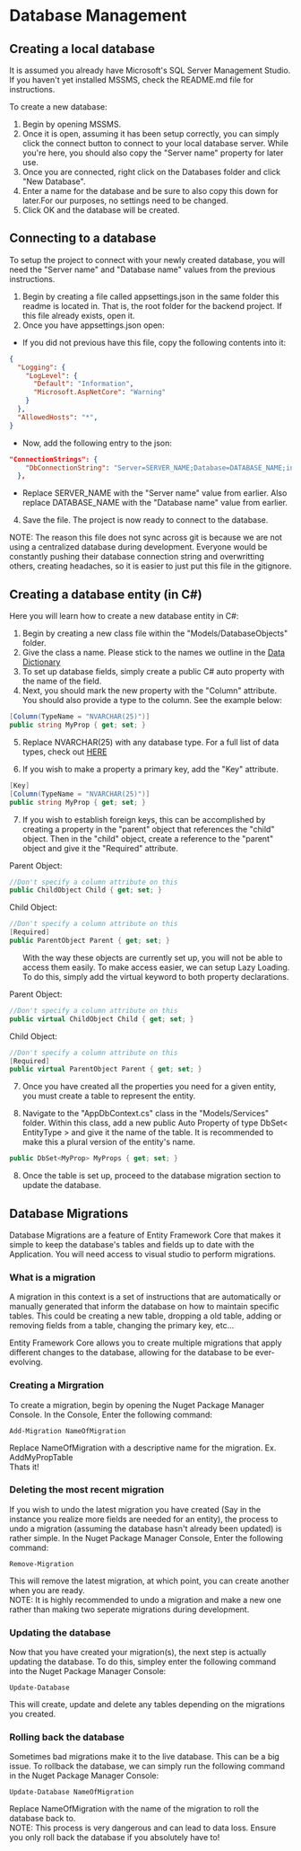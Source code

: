 # Database Management

## Creating a local database
It is assumed you already have Microsoft's SQL Server Management Studio.
If you haven't yet installed MSSMS, check the README.md file for instructions.

To create a new database:
1. Begin by opening MSSMS.
2. Once it is open, assuming it has been setup correctly, you can simply click the connect button to connect to your local database server. While you're here, you should also copy the "Server name" property for later use.
3. Once you are connected, right click on the Databases folder and click "New Database".
4. Enter a name for the database and be sure to also copy this down for later.For our purposes, no settings need to be changed.
5. Click OK and the database will be created.

## Connecting to a database

To setup the project to connect with your newly created database, you will need the "Server name" and "Database name" values from the previous instructions.
1. Begin by creating a file called appsettings.json in the same folder this readme is located in. That is, the root folder for the backend project. If this file already exists, open it.
2. Once you have appsettings.json open:
* If you did not previous have this file, copy the following contents into it:
```json
{
  "Logging": {
    "LogLevel": {
      "Default": "Information",
      "Microsoft.AspNetCore": "Warning"
    }
  },
  "AllowedHosts": "*",
}
```
* Now, add the following entry to the json:
```json
"ConnectionStrings": {
    "DbConnectionString": "Server=SERVER_NAME;Database=DATABASE_NAME;integrated security=true;Trusted_Connection=True;MultipleActiveResultSets=true"
  },
```
* Replace SERVER_NAME with the "Server name" value from earlier. Also replace DATABASE_NAME with the "Database name" value from earlier.
4. Save the file. The project is now ready to connect to the database.

NOTE: The reason this file does not sync across git is because we are not using a centralized database during development. Everyone would be constantly pushing their database connection string and overwritting others, creating headaches, so it is easier to just put this file in the gitignore.

## Creating a database entity (in C#)

Here you will learn how to create a new database entity in C#:
1. Begin by creating a new class file within the "Models/DatabaseObjects" folder.
2. Give the class a name. Please stick to the names we outline in the <a href="https://docs.google.com/spreadsheets/d/1eOTJwPj-w2ThoDjbEGlKIn1ampjKZX1F9NJ3_RKH1Ck/edit?usp=sharing">Data Dictionary</a>
3. To set up database fields, simply create a public C# auto property with the name of the field.
4. Next, you should mark the new property with the "Column" attribute. You should also provide a type to the column. See the example below:
```cs
[Column(TypeName = "NVARCHAR(25)")]
public string MyProp { get; set; }
```
5. Replace NVARCHAR(25) with any database type. For a full list of data types, check out <a href="https://docs.microsoft.com/en-us/sql/t-sql/data-types/data-types-transact-sql?view=sql-server-ver15">HERE</a>

6. If you wish to make a property a primary key, add the "Key" attribute.
```cs
[Key]
[Column(TypeName = "NVARCHAR(25)")]
public string MyProp { get; set; }
```

7. If you wish to establish foreign keys, this can be accomplished by creating a property in the "parent" object that references the "child" object. Then in the "child" object, create a reference to the "parent" object and give it the "Required" attribute.<br/>

Parent Object:
```cs
//Don't specify a column attribute on this
public ChildObject Child { get; set; }
```
Child Object:
```cs
//Don't specify a column attribute on this
[Required]
public ParentObject Parent { get; set; }
```

<ul>
<li style="list-style-type:none;">With the way these objects are currently set up, you will not be able to access them easily. To make access easier, we can setup Lazy Loading. To do this, simply add the virtual keyword to both property declarations.</li>
</ul>

Parent Object:
```cs
//Don't specify a column attribute on this
public virtual ChildObject Child { get; set; }
```
Child Object:
```cs
//Don't specify a column attribute on this
[Required]
public virtual ParentObject Parent { get; set; }
```

7. Once you have created all the properties you need for a given entity, you must create a table to represent the entity.

8. Navigate to the "AppDbContext.cs" class in the "Models/Services" folder. Within this class, add a new public Auto Property of type DbSet< EntityType > and give it the name of the table. It is recommended to make this a plural version of the entity's name.

```cs
public DbSet<MyProp> MyProps { get; set; }
```

8. Once the table is set up, proceed to the database migration section to update the database.

## Database Migrations

Database Migrations are a feature of Entity Framework Core that makes it simple to keep the database's tables and fields up to date with the Application. You will need access to visual studio to perform migrations.

### What is a migration
A migration in this context is a set of instructions that are automatically or manually generated that inform the database on how to maintain specific tables. This could be creating a new table, dropping a old table, adding or removing fields from a table, changing the primary key, etc...

Entity Framework Core allows you to create multiple migrations that apply different changes to the database, allowing for the database to be ever-evolving.

### Creating a Mirgration
To create a migration, begin by opening the Nuget Package Manager Console.
In the Console, Enter the following command:
```
Add-Migration NameOfMigration
```
Replace NameOfMigration with a descriptive name for the migration.
Ex. AddMyPropTable<br/>
Thats it!

### Deleting the most recent migration
If you wish to undo the latest migration you have created (Say in the instance you realize more fields are needed for an entity), the process to undo a migration (assuming the database hasn't already been updated) is rather simple. In the Nuget Package Manager Console, Enter the following command:
```
Remove-Migration
```
This will remove the latest migration, at which point, you can create another when you are ready.<br/>
NOTE: It is highly recommended to undo a migration and make a new one rather than making two seperate migrations during development.

### Updating the database
Now that you have created your migration(s), the next step is actually updating the database. To do this, simpley enter the following command into the Nuget Package Manager Console:
```
Update-Database
```
This will create, update and delete any tables depending on the migrations you created.

### Rolling back the database
Sometimes bad migrations make it to the live database. This can be a big issue. To rollback the database, we can simply run the following command in the Nuget Package Manager Console:
```
Update-Database NameOfMigration
```
Replace NameOfMigration with the name of the migration to roll the database back to.<br/>
NOTE: This process is very dangerous and can lead to data loss. Ensure you only roll back the database if you absolutely have to!